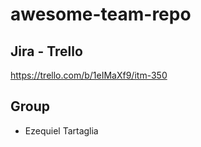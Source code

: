 # awesome-team-repo

## Jira - Trello
https://trello.com/b/1eIMaXf9/itm-350

## Group
- Ezequiel Tartaglia